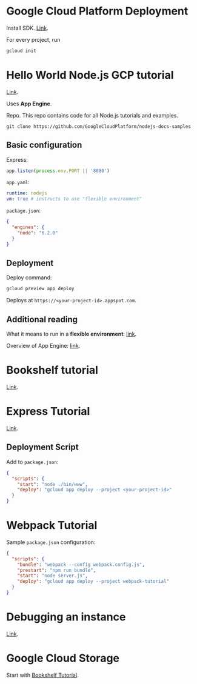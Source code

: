 # Google Cloud Platform Deployment
Install SDK. [Link](https://cloud.google.com/sdk/docs/).

For every project, run
```sh
gcloud init
```

# Hello World Node.js GCP tutorial
[Link](https://cloud.google.com/nodejs/getting-started/hello-world).

Uses **App Engine**.

Repo. This repo contains code for all Node.js tutorials and examples.
```
git clone https://github.com/GoogleCloudPlatform/nodejs-docs-samples
```

## Basic configuration
Express:
```js
app.listen(process.env.PORT || '8080')
```

`app.yaml`:
```yaml
runtime: nodejs
vm: true # instructs to use "flexible environment"
```

`package.json`:
```json
{
  "engines": {
    "node": "6.2.0"
  }
}
```

## Deployment
Deploy command:
```sh
gcloud preview app deploy
```

Deploys at `https://<your-project-id>.appspot.com`.

## Additional reading
What it means to run in a **flexible environment**: [link](https://cloud.google.com/appengine/docs/flexible/).

Overview of App Engine: [link](https://cloud.google.com/appengine/docs/flexible/nodejs/an-overview-of-app-engine).

# Bookshelf tutorial
[Link][2].

# Express Tutorial
[Link](https://cloud.google.com/nodejs/resources/frameworks/express).

## Deployment Script
Add to `package.json`:
```json
{
  "scripts": {
    "start": "node ./bin/www",
    "deploy": "gcloud app deploy --project <your-project-id>"
  }
}
```

# Webpack Tutorial
Sample `package.json` configuration:
```json
{
  "scripts": {
    "bundle": "webpack --config webpack.config.js",
    "prestart": "npm run bundle",
    "start": "node server.js",
    "deploy": "gcloud app deploy --project webpack-tutorial"
  }
}
```

# Debugging an instance
[Link][1].

# Google Cloud Storage
Start with [Bookshelf Tutorial][2].



[1]:https://cloud.google.com/appengine/docs/flexible/nodejs/debugging-an-instance
[2]:https://cloud.google.com/nodejs/getting-started/tutorial-app
